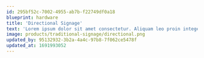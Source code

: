 ```yaml
---
id: 295bf52c-7002-4955-ab7b-f22749df0a18
blueprint: hardware
title: 'Directional Signage'
text: 'Lorem ipsum dolor sit amet consectetur. Aliquam leo proin integer vehicula sapien maecenas.'
image: products/traditional-signage/directional.png
updated_by: 95132932-3b2a-4a4c-97b8-7f062ce5478f
updated_at: 1691993052
---
```

